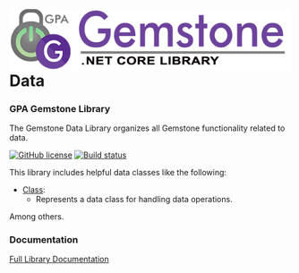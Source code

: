 <img align="right" src="img/gemstone-wide-600.png" alt="gemstone logo">

# Data
### GPA Gemstone Library

The Gemstone Data Library organizes all Gemstone functionality related to data.

[![GitHub license](https://img.shields.io/github/license/gemstone/data?color=4CC61E)](https://github.com/gemstone/data/blob/master/LICENSE)
[![Build status](https://ci.appveyor.com/api/projects/status/ury75mtaq7tj1sp0?svg=true)](https://ci.appveyor.com/project/ritchiecarroll/data)

This library includes helpful data classes like the following:

* [Class](https://gemstone.github.io/data/help/html/T_gemstone_data_Class.htm):
  * Represents a data class for handling data operations.

Among others.

### Documentation
[Full Library Documentation](https://gemstone.github.io/data/help)